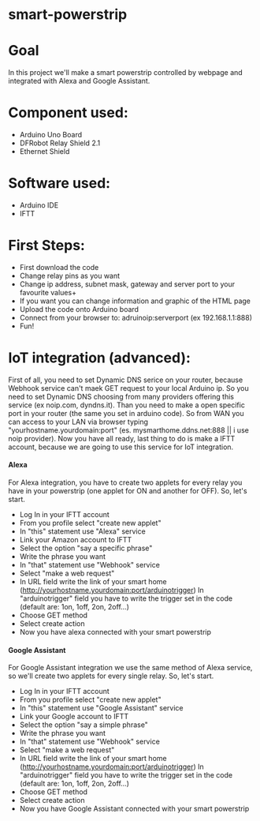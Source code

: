 # smart-powerstrip

# Goal
In this project we'll make a smart powerstrip controlled by webpage and integrated with Alexa and Google Assistant.

# Component used:
- Arduino Uno Board
- DFRobot Relay Shield 2.1
- Ethernet Shield

# Software used:
- Arduino IDE
- IFTT

# First Steps:
- First download the code
- Change relay pins as you want 
- Change ip address, subnet mask, gateway and server port to your favourite values+
- If you want you can change information and graphic of the HTML page
- Upload the code onto Arduino board
- Connect from your browser to: adruinoip:serverport (ex 192.168.1.1:888)
- Fun!

# IoT integration (advanced):
First of all, you need to set Dynamic DNS serice on your router, because Webhook service can't maek GET request to your local Arduino ip. So you need to set Dynamic DNS choosing from many providers offering this service (ex noip.com, dyndns.it).
Than you need to make a open specific port in your router (the same you set in arduino code). So from WAN you can access to your LAN via browser typing "yourhostname.yourdomain:port" (es. mysmarthome.ddns.net:888 || i use noip provider).
Now you have all ready, last thing to do is make a IFTT account, because we are going to use this service for IoT integration.

#### Alexa
For Alexa integration, you have to create two applets for every relay you have in your powerstrip (one applet for ON and another for OFF). So, let's start.
- Log In in your IFTT account
- From you profile select "create new applet"
- In "this" statement use "Alexa" service
- Link your Amazon account to IFTT
- Select the option "say a specific phrase"
- Write the phrase you want
- In "that" statement use "Webhook" service
- Select "make a web request"
- In URL field write the link of your smart home (http://yourhostname.yourdomain:port/arduinotrigger) In "arduinotrigger" field you have to write the trigger set in the code (default are: 1on, 1off, 2on, 2off...)
- Choose GET method
- Select create action
- Now you have alexa connected with your smart powerstrip

#### Google Assistant
For Google Assistant integration we use the same method of Alexa service, so we'll create two applets for every single relay.  So, let's start.
- Log In in your IFTT account
- From you profile select "create new applet"
- In "this" statement use "Google Assistant" service
- Link your Google account to IFTT
- Select the option "say a simple phrase"
- Write the phrase you want
- In "that" statement use "Webhook" service
- Select "make a web request"
- In URL field write the link of your smart home (http://yourhostname.yourdomain:port/arduinotrigger) In "arduinotrigger" field you have to write the trigger set in the code (default are: 1on, 1off, 2on, 2off...)
- Choose GET method
- Select create action
- Now you have Google Assistant connected with your smart powerstrip
